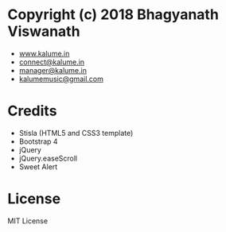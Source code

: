 

# Copyright (c) 2018 Bhagyanath Viswanath
- www.kalume.in
- connect@kalume.in
- manager@kalume.in
- kalumemusic@gmail.com

# Credits
- Stisla (HTML5 and CSS3 template)
- Bootstrap 4
- jQuery
- jQuery.easeScroll
- Sweet Alert

# License
MIT License
